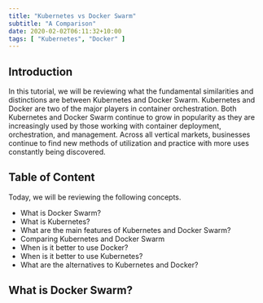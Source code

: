 ```yaml
---
title: "Kubernetes vs Docker Swarm"
subtitle: "A Comparison"
date: 2020-02-02T06:11:32+10:00
tags: [ "Kubernetes", "Docker" ]
---
```

## Introduction
In this tutorial, we will be reviewing what the fundamental similarities and distinctions are between Kubernetes and Docker Swarm. Kubernetes and Docker are two of the major players in container orchestration. Both Kubernetes and Docker Swarm continue to grow in popularity as they are increasingly used by those working with container deployment, orchestration, and management. Across all vertical markets, businesses continue to find new methods of utilization and practice with more uses constantly being discovered.

## Table of Content
Today, we will be reviewing the following concepts.

+ What is Docker Swarm?
+ What is Kubernetes?
+ What are the main features of Kubernetes and Docker Swarm?
+ Comparing Kubernetes and Docker Swarm
+ When is it better to use Docker?
+ When is it better to use Kubernetes?
+ What are the alternatives to Kubernetes and Docker?

## What is Docker Swarm?

